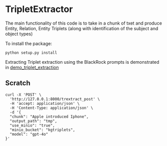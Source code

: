 # TripletExtractor

The main functionality of this code is to take in a chunk of txet and produce Entity, Relation, Entity Triplets (along with identification of the subject and object types)

To install the package:
```
python setup.py install
```

Extracting Triplet extraction using the BlackRock prompts is demonstrated in [demo_triplet_extraction](examples/demo_kgtrip.ipynb)


## Scratch
```
curl -X 'POST' \
  'http://127.0.0.1:8000/trextract_post' \
  -H 'accept: application/json' \
  -H 'Content-Type: application/json' \
  -d '{
  "chunk": "Apple introduced Iphone",
  "output_path": "tmp",
  "use_minio": "true",
  "minio_bucket": "kgtriplets",
  "model": "gpt-4o"
}'
```
